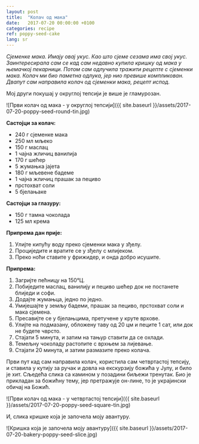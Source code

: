 ```yaml
---
layout: post
title:  "Колач од мака"
date:   2017-07-20 00:00:00 +0100
categories: recipe
ref: poppy-seed-cake
lang: sr
---
```


*Сјеменке мака. Имају овај укус. Као што сјеме сезама има свој укус. Заинтересирала сам се кад сам недавно купила кришку од мака у њемачкој пекарници. Потом сам одлучила тражити рецепте с сјеменки мака. Колач ми био паметна одлука, јер нио превише компликован. Двапут сам направила колач од сјеменки мака, рецепт испод.*

Мој други покушај у округлој тепсији је више је гламурозан.

![Први колач од мака - у округлој тепсији]({{ site.baseurl }}/assets/2017-07-20-poppy-seed-round-tin.jpg)

**Састојци за колач:**
* 240 г сјеменке мака
* 250 мл мљеко
* 150 г маслац
* 1 чајна жличиц ванилија
* 170 г шећер
* 5 жумањка јајета
* 180 г мљевене бадеме
* 1 чајна жличиц прашак за пециво
* прстохват соли
* 5 бјелањаке

**Састојци за глазуру:**
* 150 г тамна чоколада
* 125 мл крема

**Припрема дан прије:**
1. Улијте кипућу воду преко сјеменки мака у зђелу.
2. Проциједите и вратите се у зђелу с млијеком.
3. Преко ноћи ставите у фрижидер, и онда добро исушите.

**Припрема:**
1. Загријте пећницу на  150°Ц.
2. Побиједите маслац, ванилију и пециво шећер док не постанете блиједи и софи.
3. Додајте жумањца, једно по једно.
4. Умијешајте у земљу бадеми, прашак за пециво, прстохват соли и мака сјемена.
5. Пресавијте се у бјелањцима, претучене у круте врхове.
6. Улијте на подмазану, обложену таву од 20 цм и пеците 1 сат, или док не будете чврсто.
7. Стајати 5 минута, и затим на тањур ставити да се охлади.
8. Темељну чоколаду растопите с врхњем за лијевање.
9. Стајати 20 минута, и затим размазите преко колача.

Први пут кад сам направила колач, користила сам четвртастој тепсију, и ставила у кутију за ручак и довла на екскурзију божића у Јулу, и било је хит. Сљедећа слика са камином у позадини биљежи тренутак. Био је прикладан за божићну тему, јер претражује он-лине, то је украјински обичај на Божић.

![Први колач од мака - у четвртастој тепсији]({{ site.baseurl }}/assets/2017-07-20-poppy-seed-square-tin.jpg)

И, слика кришке која је започела моју авантуру.

![Кришка која је започела моју авантуру]({{ site.baseurl }}/assets/2017-07-20-bakery-poppy-seed-slice.jpg)
